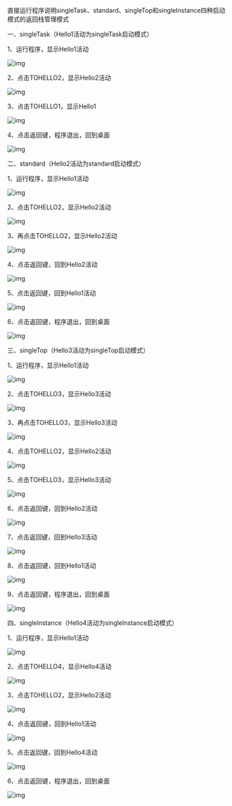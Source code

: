 直接运行程序说明singleTask、standard、singleTop和singleInstance四种启动模式的返回栈管理模式

一、singleTask（Hello1活动为singleTask启动模式）

1、运行程序，显示Hello1活动

![img](Android作业2报告.assets/wps1.jpg) 

2、点击TOHELLO2，显示Hello2活动

![img](Android作业2报告.assets/wps2.jpg) 

3、点击TOHELLO1，显示Hello1

![img](Android作业2报告.assets/wps3.jpg) 

4、点击返回键，程序退出，回到桌面

![img](Android作业2报告.assets/wps4.jpg) 

二、standard（Hello2活动为standard启动模式）

1、运行程序，显示Hello1活动

![img](Android作业2报告.assets/wps5.jpg) 

2、点击TOHELLO2，显示Hello2活动

![img](Android作业2报告.assets/wps6.jpg) 

3、再点击TOHELLO2，显示Hello2活动

![img](Android作业2报告.assets/wps7.jpg) 

4、点击返回键，回到Hello2活动

![img](Android作业2报告.assets/wps8.jpg) 

5、点击返回键，回到Hello1活动

![img](Android作业2报告.assets/wps9.jpg) 

6、点击返回键，程序退出，回到桌面

![img](Android作业2报告.assets/wps10.jpg) 

三、singleTop（Hello3活动为singleTop启动模式）

1、运行程序，显示Hello1活动

![img](Android作业2报告.assets/wps11.jpg) 

2、点击TOHELLO3，显示Hello3活动

![img](Android作业2报告.assets/wps12.jpg) 

3、再点击TOHELLO3，显示Hello3活动

![img](Android作业2报告.assets/wps13.jpg) 

4、点击TOHELLO2，显示Hello2活动

![img](Android作业2报告.assets/wps14.jpg) 

5、点击TOHELLO3，显示Hello3活动

![img](Android作业2报告.assets/wps15.jpg) 

6、点击返回键，回到Hello2活动

![img](Android作业2报告.assets/wps16.jpg) 

7、点击返回键，回到Hello3活动

![img](Android作业2报告.assets/wps17.jpg) 

8、点击返回键，回到Hello1活动

![img](Android作业2报告.assets/wps18.jpg) 

9、点击返回键，程序退出，回到桌面

![img](Android作业2报告.assets/wps19.jpg) 

四、singleInstance（Hello4活动为singleInstance启动模式）

1、运行程序，显示Hello1活动

![img](Android作业2报告.assets/wps20.jpg) 

2、点击TOHELLO4，显示Hello4活动

![img](Android作业2报告.assets/wps21-1600675072788.jpg) 

3、点击TOHELLO2，显示Hello2活动

![img](Android作业2报告.assets/wps22-1600675072789.jpg) 

4、点击返回键，回到Hello1活动

![img](Android作业2报告.assets/wps23-1600675072789.jpg) 

5、点击返回键，回到Hello4活动

![img](Android作业2报告.assets/wps24-1600675072789.jpg) 

6、点击返回键，程序退出，回到桌面

![img](Android作业2报告.assets/wps25-1600675072789.jpg) 